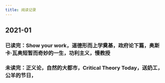 ```yaml
---
title: 阅读记录
---
```


## 2021-01
### 已读完：Show your work，道德形而上学奠基，政府论下篇，奥斯卡·瓦奥短暂而奇妙的一生，功利主义，慢教授
### 未读完：正义论，自然的大都市，Critical Theory Today，送奶工，公羊的节日，
